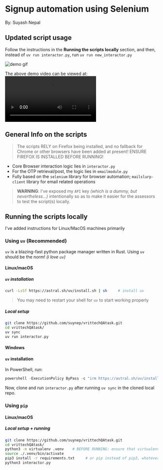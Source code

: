# Signup automation using Selenium
By: Suyash Nepal


## Updated script usage
Follow the instructions in the **Running the scripts locally** section, and then, instead of `uv run interactor.py`, run `uv run new_interactor.py`

![demo gif](https://github.com/suynep/vrittechQAtask/blob/main/assets/demo.gif?raw=true)

The above demo video can be viewed at: ![here](https://github.com/suynep/vrittechQAtask/blob/main/assets/demo.mkv)

## General Info on the scripts
> The scripts RELY on Firefox being installed, and no fallback for Chrome or other browsers have been added at present! ENSURE FIREFOX IS INSTALLED BEFORE RUNNING!

- Core Browser interaction logic lies in `interactor.py`
- For the OTP retrieval/post, the logic lies in `emailmodule.py`
- Fully based on the `selenium` library for browser automation; `mailslurp-client` library for email related operations
> **WARNING**: I've exposed my `API` key *(which is a dummy, but nevertheless...)* intentionally so as to make it easier for the assessors to test the script(s) locally.


## Running the scripts locally

I've added instructions for Linux/MacOS machines primarily 

### Using `uv` (Recommended)

`uv` is a blazing-fast python package manager written in Rust. Using `uv` should be the norm! *(i love `uv`)*

#### Linux/macOS

##### `uv` installation

```bash
curl -LsSf https://astral.sh/uv/install.sh | sh     # install uv
```
> You may need to restart your shell for `uv` to start working properly

##### Local setup

```bash
git clone https://github.com/suynep/vrittechQAtask.git
cd vrittechQAtask/
uv sync
uv run interactor.py
```

#### Windows

#### `uv` installation

In PowerShell, run:
```powershell
powershell -ExecutionPolicy ByPass -c "irm https://astral.sh/uv/install.ps1 | iex"
```

Now, clone and run `interactor.py` after running `uv sync` in the cloned local repo.


### Using `pip`


#### Linux/macOS

##### Local setup + running

```bash
git clone https://github.com/suynep/vrittechQAtask.git
cd vrittechQAtask/
python3 -m virtualenv .venv    # BEFORE RUNNING: ensure that virtualenv package is installed
source ./.venv/bin/activate
pip3 install -r requirements.txt     # or pip instead of pip3, whatever it's called
python3 interactor.py
```
